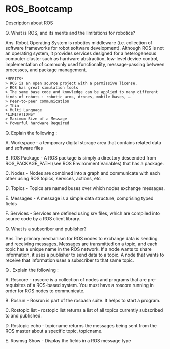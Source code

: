 # ROS_Bootcamp
Description about ROS


Q. What is ROS, and its merits and the limitations for robotics?

Ans. Robot Operating System is robotics middleware (i.e. collection of software frameworks for robot software development). Although ROS is not an operating system, it provides services designed for a heterogeneous computer cluster such as hardware abstraction, low-level device control, implementation of commonly used functionality, message-passing between processes, and package management.


    *MERITS*
    > ROS is an open source project with a permissive license.
    > ROS has great simulation tools
    > The same base code and knowledge can be applied to many different kinds of robots : robotic arms, drones, mobile bases, … 
    > Peer-to-peer communication
    > Thin
    > Multi Language
    *LIMITATIONS*
    > Maximum Size of a Message
    > Powerful hardware Required
    
    
Q. Explain the following :
  
  A. Workspace - a temporary digital storage area that contains related data and software files
  
  B. ROS Package - A ROS package is simply a directory descended from ROS_PACKAGE_PATH (see ROS Environment Variables) that has a package.
  
  C. Nodes -  Nodes are combined into a graph and communicate with each other using ROS topics, services, actions, etc
  
  D. Topics - Topics are named buses over which nodes exchange messages.
  
  E. Messages - A message is a simple data structure, comprising typed fields
  
  F. Services - Services are defined using srv files, which are compiled into source code by a ROS client library. 
  
  Q. What is a subscriber and publisher?
  
  Ans The primary mechanism for ROS nodes to exchange data is sending and receiving messages. Messages are transmitted on a topic, and    each topic has a unique name in the ROS network. If a node wants to share information, it uses a publisher to send data to a topic. A node that wants to receive that information uses a subscriber to that same topic. 
 
  Q . Explain the following :
  
  A. Roscore - roscore is a collection of nodes and programs that are pre-requisites of a ROS-based system. You must have a roscore running in order for ROS nodes to communicate. 
  
  B. Rosrun - Rosrun is part of the rosbash suite. It helps to start a program.
  
  C. Rostopic list - rostopic list returns a list of all topics currently subscribed to and published.
  
  D. Rostopic echo - topicname returns the messages being sent from the ROS master about a specific topic, topicname.
  
  E. Rosmsg Show - Display the fields in a ROS message type
  
